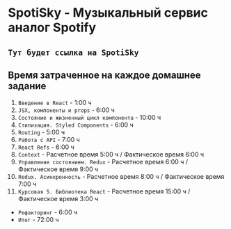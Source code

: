 # SpotiSky - Музыкальный сервис аналог Spotify

## `Тут будет ссылка на SpotiSky`

## Время затраченное на каждое домашнее задание

1.  `Введение в React` - 1:00 ч
2.  `JSX, компоненты и props` - 6:00 ч
3.  `Состояние и жизненный цикл компонента` - 10:00 ч
4.  `Стилизация. Styled Components` - 6:00 ч
5.  `Routing` - 5:00 ч
6.  `Работа с API` - 7:00 ч
7.  `React Refs` - 6:00 ч
8.  `Context` - Расчетное время 5:00 ч / Фактическое время 6:00 ч
9.  `Управление состоянием. Redux` - Расчетное время 6:00 ч / Фактическое время 9:00 ч
10. `Redux. Асинхронность` - Расчетное время 8:00 ч / Фактическое время 7:00 ч
11. `Курсовая 5. Библиотека React` - Расчетное время 15:00 ч / Фактическое время 3:00 ч

- `Рефакторинг` - 6:00 ч
- `Итог` - 72:00 ч

